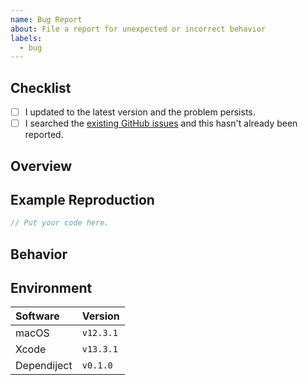 ```yaml
---
name: Bug Report
about: File a report for unexpected or incorrect behavior
labels:
  - bug
---
```


## Checklist

- [ ] I updated to the latest version and the problem persists.
- [ ] I searched the [existing GitHub issues][1] and this hasn't already been reported.

## Overview

<!--
    Give a brief summary of the issue.
-->

## Example Reproduction

<!-- 
    Give a short code example that causes this problem. Don't paste the code from your app exactly
    as-is; instead, try to isolate the problem and provide a short code sample that still runs into
    the same issue.
-->

```swift
// Put your code here.
```

## Behavior

<!--
    What did you expect to happen and how does the actual behavior differ?
-->

## Environment

<!--
    Replace the entries in the table below with the actual versions you're using.
-->

| Software    |  Version   |
|:------------|:-----------|
| macOS       | `v12.3.1`  |
| Xcode       | `v13.3.1`  |
| Dependiject | `v0.1.0`   |

<!--
    If you're using CocoaPods, add the following line to the table:
        | CocoaPods   | `v1.11.3`  |
-->

<!--
    If the problem pertains to the documentation server, add the following lines to the table:
        | NodeJS      | `v16.15.0` |
        | yarn        | `v1.22.18` |
-->

[1]: https://github.com/Tiny-Home-Consulting/Dependiject/issues?q=is%3Aissue
